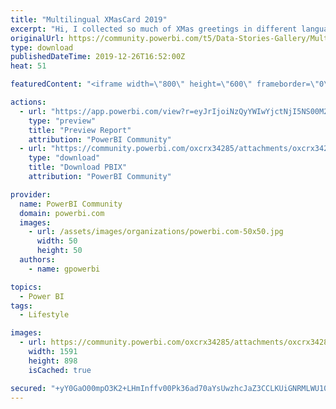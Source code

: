 ```yaml
---
title: "Multilingual XMasCard 2019"
excerpt: "Hi, I collected so much of XMas greetings in different languages and I created a very simple BI application as unique online Christmas wishes card."
originalUrl: https://community.powerbi.com/t5/Data-Stories-Gallery/Multilingual-XMasCard-2019/m-p/884743
type: download
publishedDateTime: 2019-12-26T16:52:00Z
heat: 51

featuredContent: "<iframe width=\"800\" height=\"600\" frameborder=\"0\" src=\"https://app.powerbi.com/view?r=eyJrIjoiNzQyYWIwYjctNjI5NS00M2EyLWJjYWMtYWZlNDllNWVjMDI3IiwidCI6IjdjZjA0NzBlLWMzNzEtNGVjNy05NzgyLTA3NGE1NjNmODNkNSIsImMiOjZ9\"></iframe>"

actions:
  - url: "https://app.powerbi.com/view?r=eyJrIjoiNzQyYWIwYjctNjI5NS00M2EyLWJjYWMtYWZlNDllNWVjMDI3IiwidCI6IjdjZjA0NzBlLWMzNzEtNGVjNy05NzgyLTA3NGE1NjNmODNkNSIsImMiOjZ9"
    type: "preview"
    title: "Preview Report"
    attribution: "PowerBI Community"
  - url: "https://community.powerbi.com/oxcrx34285/attachments/oxcrx34285/DataStoriesGallery/3220/2/Xmas2019.pbix"
    type: "download"
    title: "Download PBIX"
    attribution: "PowerBI Community"

provider:
  name: PowerBI Community
  domain: powerbi.com
  images:
    - url: /assets/images/organizations/powerbi.com-50x50.jpg
      width: 50
      height: 50
  authors:
    - name: gpowerbi

topics:
  - Power BI
tags:
  - Lifestyle

images:
  - url: https://community.powerbi.com/oxcrx34285/attachments/oxcrx34285/DataStoriesGallery/3220/1/BI_xmas.JPG
    width: 1591
    height: 898
    isCached: true

secured: "+yY0GaO00mpO3K2+LHmInffv00Pk36ad70aYsUwzhcJaZ3CCLKUiGNRMLWU10sOxgAU8JjdfpaM5eBM4tuABWkergBtMuNg7DzFEblg2e//Xen+pYc8vTANVypzAGnxWUOp+0N4YK9FRN4j/TnxIEtwAB+xUwL2uI5U94/y1xrKU7/ebJYWM8Kth+qM4L6Vp+UlXkB56zFYKvG3UnSD5qZIayLISA8l0dpi5Uqr5kHGa5kGwluZrqaCCzpANx07XXfgC2xVGz6zxK27oq3mBmm7k9LQe+xDrQhmNgDZMyS5vWL6TZL3dyo68XjlGLhQ6fPHgYi7qdDVgDGJde44gBxLC1Pd21mXARcKrOxllbUF2Yw1uE5H1sWxfHTCps+xg;A0qHOaDVPbaAZnK/M4+sHg=="
---
```



